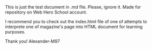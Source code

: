 This is just the test document in .md file.
Please, ignore it. Made for repository on Web Hero School account.

I recommend you to check out the index.html file of
one of attempts to interprete one of magazine's page
into HTML document for learning purposes.

Thank you!
Alexander-M97